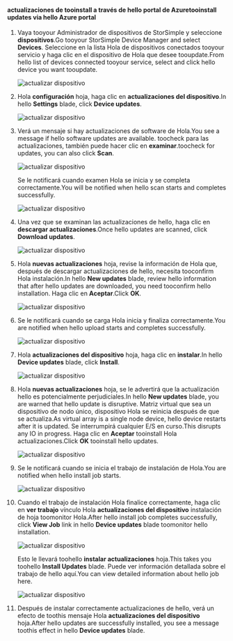 <!--author=alkohli last changed: 01/18/17 -->

#### <a name="tooinstall-updates-via-hello-azure-portal"></a><span data-ttu-id="bfdd7-101">actualizaciones de tooinstall a través de hello portal de Azure</span><span class="sxs-lookup"><span data-stu-id="bfdd7-101">tooinstall updates via hello Azure portal</span></span>

1. <span data-ttu-id="bfdd7-102">Vaya tooyour Administrador de dispositivos de StorSimple y seleccione **dispositivos**.</span><span class="sxs-lookup"><span data-stu-id="bfdd7-102">Go tooyour StorSimple Device Manager and select **Devices**.</span></span> <span data-ttu-id="bfdd7-103">Seleccione en la lista Hola de dispositivos conectados tooyour servicio y haga clic en el dispositivo de Hola que desee tooupdate.</span><span class="sxs-lookup"><span data-stu-id="bfdd7-103">From hello list of devices connected tooyour service, select and click hello device you want tooupdate.</span></span> 

    ![actualizar dispositivo](../includes/media/storsimple-virtual-array-install-update-via-portal-04/azupdate1m.png) 

2. <span data-ttu-id="bfdd7-105">Hola **configuración** hoja, haga clic en **actualizaciones del dispositivo**.</span><span class="sxs-lookup"><span data-stu-id="bfdd7-105">In hello **Settings** blade, click **Device updates**.</span></span> 

    ![actualizar dispositivo](../includes/media/storsimple-virtual-array-install-update-via-portal-04/azupdate2m.png)  

3. <span data-ttu-id="bfdd7-107">Verá un mensaje si hay actualizaciones de software de Hola.</span><span class="sxs-lookup"><span data-stu-id="bfdd7-107">You see a message if hello software updates are available.</span></span> <span data-ttu-id="bfdd7-108">toocheck para las actualizaciones, también puede hacer clic en **examinar**.</span><span class="sxs-lookup"><span data-stu-id="bfdd7-108">toocheck for updates, you can also click **Scan**.</span></span>

    ![actualizar dispositivo](../includes/media/storsimple-virtual-array-install-update-via-portal-04/azupdate3m1.png)

    <span data-ttu-id="bfdd7-110">Se le notificará cuando examen Hola se inicia y se completa correctamente.</span><span class="sxs-lookup"><span data-stu-id="bfdd7-110">You will be notified when hello scan starts and completes successfully.</span></span>

    ![actualizar dispositivo](../includes/media/storsimple-virtual-array-install-update-via-portal-04/azupdate5m.png)

4. <span data-ttu-id="bfdd7-112">Una vez que se examinan las actualizaciones de hello, haga clic en **descargar actualizaciones**.</span><span class="sxs-lookup"><span data-stu-id="bfdd7-112">Once hello updates are scanned, click **Download updates**.</span></span> 

    ![actualizar dispositivo](../includes/media/storsimple-virtual-array-install-update-via-portal-04/azupdate6m.png)

5. <span data-ttu-id="bfdd7-114">Hola **nuevas actualizaciones** hoja, revise la información de Hola que, después de descargar actualizaciones de hello, necesita tooconfirm Hola instalación.</span><span class="sxs-lookup"><span data-stu-id="bfdd7-114">In hello **New updates** blade, review hello information that after hello updates are downloaded, you need tooconfirm hello installation.</span></span> <span data-ttu-id="bfdd7-115">Haga clic en **Aceptar**.</span><span class="sxs-lookup"><span data-stu-id="bfdd7-115">Click **OK**.</span></span>

    ![actualizar dispositivo](../includes/media/storsimple-virtual-array-install-update-via-portal-04/azupdate7m.png)

6. <span data-ttu-id="bfdd7-117">Se le notificará cuando se carga Hola inicia y finaliza correctamente.</span><span class="sxs-lookup"><span data-stu-id="bfdd7-117">You are notified when hello upload starts and completes successfully.</span></span>

     ![actualizar dispositivo](../includes/media/storsimple-virtual-array-install-update-via-portal-04/azupdate8m.png)

5. <span data-ttu-id="bfdd7-119">Hola **actualizaciones del dispositivo** hoja, haga clic en **instalar**.</span><span class="sxs-lookup"><span data-stu-id="bfdd7-119">In hello **Device updates** blade, click **Install**.</span></span>

     ![actualizar dispositivo](../includes/media/storsimple-virtual-array-install-update-via-portal-04/azupdate11m1.png)   

6. <span data-ttu-id="bfdd7-121">Hola **nuevas actualizaciones** hoja, se le advertirá que la actualización hello es potencialmente perjudiciales.</span><span class="sxs-lookup"><span data-stu-id="bfdd7-121">In hello **New updates** blade, you are warned that hello update is disruptive.</span></span> <span data-ttu-id="bfdd7-122">Matriz virtual que sea un dispositivo de nodo único, dispositivo Hola se reinicia después de que se actualiza.</span><span class="sxs-lookup"><span data-stu-id="bfdd7-122">As virtual array is a single node device, hello device restarts after it is updated.</span></span> <span data-ttu-id="bfdd7-123">Se interrumpirá cualquier E/S en curso.</span><span class="sxs-lookup"><span data-stu-id="bfdd7-123">This disrupts any IO in progress.</span></span> <span data-ttu-id="bfdd7-124">Haga clic en **Aceptar** tooinstall Hola actualizaciones.</span><span class="sxs-lookup"><span data-stu-id="bfdd7-124">Click **OK** tooinstall hello updates.</span></span> 

    ![actualizar dispositivo](../includes/media/storsimple-virtual-array-install-update-via-portal-04/azupdate12m.png) 

7. <span data-ttu-id="bfdd7-126">Se le notificará cuando se inicia el trabajo de instalación de Hola.</span><span class="sxs-lookup"><span data-stu-id="bfdd7-126">You are notified when hello install job starts.</span></span> 

    ![actualizar dispositivo](../includes/media/storsimple-virtual-array-install-update-via-portal-04/azupdate13m.png)

8.  <span data-ttu-id="bfdd7-128">Cuando el trabajo de instalación Hola finalice correctamente, haga clic en **ver trabajo** vínculo Hola **actualizaciones del dispositivo** instalación de hoja toomonitor Hola.</span><span class="sxs-lookup"><span data-stu-id="bfdd7-128">After hello install job completes successfully, click **View Job** link in hello **Device updates** blade toomonitor hello installation.</span></span> 

    ![actualizar dispositivo](../includes/media/storsimple-virtual-array-install-update-via-portal-04/azupdate15m1.png)

    <span data-ttu-id="bfdd7-130">Esto le llevará toohello **instalar actualizaciones** hoja.</span><span class="sxs-lookup"><span data-stu-id="bfdd7-130">This takes you toohello **Install Updates** blade.</span></span> <span data-ttu-id="bfdd7-131">Puede ver información detallada sobre el trabajo de hello aquí.</span><span class="sxs-lookup"><span data-stu-id="bfdd7-131">You can view detailed information about hello job here.</span></span>

    ![actualizar dispositivo](../includes/media/storsimple-virtual-array-install-update-via-portal-04/azupdate16m1.png)

9. <span data-ttu-id="bfdd7-133">Después de instalar correctamente actualizaciones de hello, verá un efecto de toothis mensaje Hola **actualizaciones del dispositivo** hoja.</span><span class="sxs-lookup"><span data-stu-id="bfdd7-133">After hello updates are successfully installed, you see a message toothis effect in hello **Device updates** blade.</span></span> 
